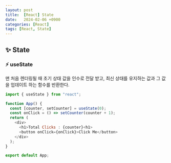 ```yaml
---
layout: post
title:  [React] State
date:   2024-02-06 +0900
categories: [React]
tags: [React, State]
---
```



## ✨ State

### ⚡ useState

맨 처음 렌더링될 때 초기 상태 값을 인수로 전달 받고, 최신 상태를 유지하는 값과 그 값을 업데이트 하는 함수를 반환한다.

```javascript
import { useState } from "react";

function App() {
  const [counter, setCounter] = useState(0);
  const onClick = () => setCounter(counter + 1);
  return (
    <div>
      <h1>Total Clicks : {counter}<h1>
      <button onClick={onClick}>Click Me</button>
    </div>
  );
}

export default App;
```